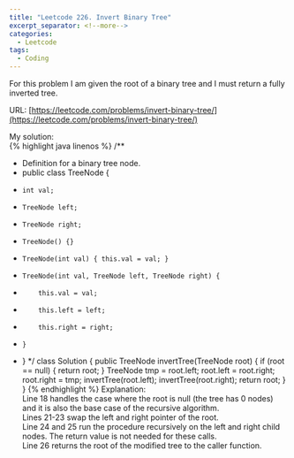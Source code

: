 ```yaml
---
title: "Leetcode 226. Invert Binary Tree"
excerpt_separator: <!--more-->
categories:
  - Leetcode
tags:
  - Coding
---
```

For this problem I am given the root of a binary tree and I must return a fully inverted tree.
<!--more-->
URL: [https://leetcode.com/problems/invert-binary-tree/](https://leetcode.com/problems/invert-binary-tree/)

My solution:  
{% highlight java linenos %}
/**
 * Definition for a binary tree node.
 * public class TreeNode {
 *     int val;
 *     TreeNode left;
 *     TreeNode right;
 *     TreeNode() {}
 *     TreeNode(int val) { this.val = val; }
 *     TreeNode(int val, TreeNode left, TreeNode right) {
 *         this.val = val;
 *         this.left = left;
 *         this.right = right;
 *     }
 * }
 */
class Solution {
    public TreeNode invertTree(TreeNode root) {
        if (root == null) {
            return root;
        }
        TreeNode tmp = root.left;
        root.left = root.right;
        root.right = tmp;
        invertTree(root.left);
        invertTree(root.right);
        return root;
    }
}
{% endhighlight %}
Explanation:  
Line 18 handles the case where the root is null (the tree has 0 nodes) and it is also the base case of the recursive algorithm.  
Lines 21-23 swap the left and right pointer of the root.  
Line 24 and 25 run the procedure recursively on the left and right child nodes. The return value is not needed for these calls.  
Line 26 returns the root of the modified tree to the caller function.
